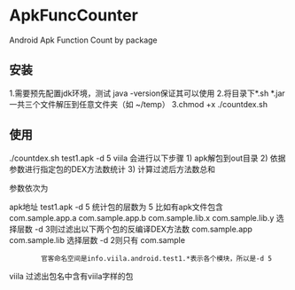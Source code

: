 ApkFuncCounter
==============

Android Apk Function Count by package

## 安装 ##

1.需要预先配置jdk环境，测试 java -version保证其可以使用
2.将目录下*.sh *.jar一共三个文件解压到任意文件夹（如 ~/temp）
3.chmod +x ./countdex.sh

## 使用 ##

./countdex.sh test1.apk -d 5 viila
会进行以下步骤
    1) apk解包到out目录
    2) 依据参数进行指定包的DEX方法数统计
    3) 计算过滤后方法数总和

参数依次为

apk地址     test1.apk
-d 5        统计包的层数为 5
            比如有apk文件包含 
                com.sample.app.a
                com.sample.app.b
                com.sample.lib.x
                com.sample.lib.y
            选择层数 -d 3则过滤出以下两个包的反编译DEX方法数
                com.sample.app
                com.sample.lib
            选择层数 -d 2则只有
                com.sample
            
            官客命名空间是info.viila.android.test1.*表示各个模块，所以是-d 5

viila       过滤出包名中含有viila字样的包
